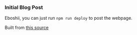 ### Initial Blog Post

Eboshii, you can just run `npm run deploy` to post the webpage.

Built from [this source](https://github.com/gitname/react-gh-pages)
